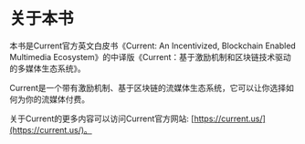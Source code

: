 # 关于本书

本书是Current官方英文白皮书《Current: An Incentivized, Blockchain Enabled Multimedia Ecosystem》的中译版《Current：基于激励机制和区块链技术驱动的多媒体生态系统》。

Current是一个带有激励机制、基于区块链的流媒体生态系统，它可以让你选择如何为你的流媒体付费。

关于Current的更多内容可以访问Current官方网站: [https://current.us/](https://current.us/)。

